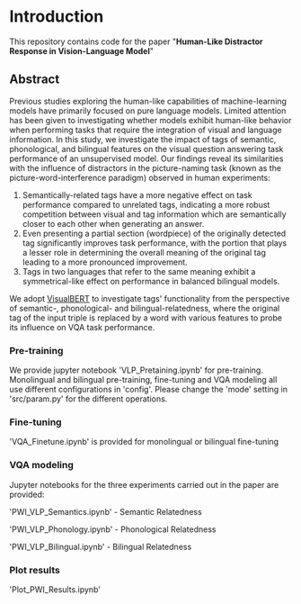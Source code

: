 




# Introduction 

This repository contains code for the paper "<b>Human-Like Distractor Response in Vision-Language Model</b>"

## Abstract 
Previous studies exploring the human-like capabilities of machine-learning models have primarily focused on pure language models. 
Limited attention has been given to investigating whether models exhibit human-like behavior when performing tasks that require the integration of visual and language information.
In this study, we investigate the impact of tags of semantic, phonological, and bilingual features on the visual question answering task performance of an unsupervised model. 
Our findings reveal its similarities with the influence of distractors in the picture-naming task (known as the picture-word-interference paradigm) observed in human experiments: 
1) Semantically-related tags have a more negative effect on task performance compared to unrelated tags, indicating a more robust competition between visual and tag information which are semantically closer to each other when generating an answer. 
2) Even presenting a partial section (wordpiece) of the originally detected tag significantly improves task performance, with the portion that plays a lesser role in determining the overall meaning of the original tag leading to a more pronounced improvement. 
3) Tags in two languages that refer to the same meaning  exhibit a symmetrical-like effect on performance in balanced bilingual models.

We adopt [VisualBERT](https://github.com/uclanlp/visualbert) to investigate tags' functionality from the perspective of semantic-, phonological- and bilingual-relatedness, where the original tag of the input triple is replaced by a word with various features to probe its influence on VQA task performance.

### Pre-training

We provide jupyter notebook 'VLP_Pretaining.ipynb' for pre-training. Monolingual and bilingual pre-training, fine-tuning and VQA modeling all use different configurations in 'config'. Please change the 'mode' setting in 'src/param.py' for the different operations. 

### Fine-tuning

'VQA_Finetune.ipynb' is provided for monolingual or bilingual fine-tuning

### VQA modeling

Jupyter notebooks for the three experiments carried out in the paper are provided:

'PWI_VLP_Semantics.ipynb' - Semantic Relatedness

'PWI_VLP_Phonology.ipynb' - Phonological Relatedness

'PWI_VLP_Bilingual.ipynb' - Bilingual Relatedness

### Plot results

'Plot_PWI_Results.ipynb'
